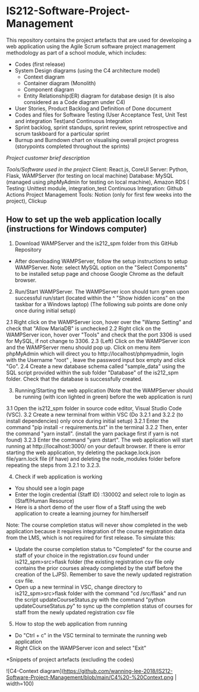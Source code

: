 # IS212-Software-Project-Management

This repository contains the project artefacts that are used for developing a web application using the Agile Scrum software project management methodology as part of a school module, which includes:
- Codes (first release)
- System Design diagrams (using the C4 architecture model)
  - Context diagram
  - Container diagram (Monolith) 
  - Component diagram
  - Entity Relationship(ER) diagram for database design (it is also considered as a Code diagram under C4)
- User Stories, Product Backlog and Definition of Done document
- Codes and files for Software Testing (User Acceptance Test, Unit Test and integration Test)and Continuous Integration 
- Sprint backlog, sprint standups, sprint review, sprint retrospective and scrum taskboard for a particular sprint
- Burnup and Burndown chart on visualising overall project progress (storypoints completed throughout the sprints)

*Project customer brief description*


*Tools/Software used in the project*
Client: React.js, CoreUI
Server: Python, Flask, WAMPServer (for testing on local machine)
Database: MySQL (managed using phpMyAdmin for testing on local machine), Amazon RDS (
Testing: Unittest module, integration_test
Continuous Integration: Github Actions
Project Management Tools: Notion (only for first few weeks into the project), Clickup


## How to set up the web application locally (instructions for Windows computer)

1. Download WAMPServer and the is212_spm folder from this GitHub Repository
-  After downloading WAMPServer, follow the setup instructions to setup WAMPServer. Note: select MySQL option on the "Select Components" to be installed setup page and choose Google Chrome as the default browser. 

2. Run/Start WAMPServer. The WAMPServer icon should turn green upon successful run/start (located within the ^ "Show hidden icons" on the taskbar for a Windows laptop)
(The following sub points are done only once during initial setup)

2.1 Right click on the WAMPServer icon, hover over the "Wamp Setting" and check that "Allow MariaDB" is unchecked
2.2  Right click on the WAMPServer icon, hover over "Tools" and check that the port 3306 is used for MySQL, if not change to 3306.
2.3 (Left) Click on the WAMPServer icon and the WAMPServer menu should pop up. Click on menu item phpMyAdmin which will direct you to http://localhost/phpmyadmin, login with the Username "root" , leave the password input box empty and click "Go".
2.4 Create a new database schema called "sample_data" using the SQL script provided within the sub folder "Database" of the is212_spm folder. Check that the database is successfully created.

3. Running/Starting the web application
(Note that the WAMPServer should be running (with icon lighted in green) before the web application is run)

3.1 Open the is212_spm folder in source code editor, Visual Studio Code (VSC).
3.2 Create a new terminal from within VSC
  (Do 3.2.1 and 3.2.2 (to install dependencies) only once during initial setup)
  3.2.1 Enter the command "pip install -r requirements.txt" in the terminal 
  3.2.2 Then, enter the command "yarn install". (install the yarn package first if yarn is not found)
  3.2.3 Enter the command "yarn dstart". The web application will start running at http://localhost:3000/ on your default browser. If there is error starting the web application, try deleting the package.lock.json file/yarn.lock file (if have) and deleting the node_modules folder before repeating the steps from 3.2.1 to 3.2.3. 

4. Check if web application is working
- You should see a login page 
- Enter the login credential (Staff ID) :130002 and select role to login as (Staff/Human Resource)
- Here is a short demo of the user flow of a Staff using the web application to create a learning journey for him/herself

Note: The course completion status will never show completed in the web application because it requires integration of the course registration data from the LMS, which is not required for first release. To simulate this:
- Update the course completion status to "Completed" for the course and staff of your choice in the registration.csv found under is212_spm>src>flask folder (the existing registration csv file only contains the prior courses already completed by the staff before the creation of the LJPS). Remember to save the newly updated registration csv file.
- Open up a new terminal in VSC, change directory to is212_spm>src>flask folder with the command "cd /src/flask" and run the script updateCourseStatus.py with the command "python updateCourseStatus.py" to sync up the completion status of courses for staff from the newly updated registration csv file


5. How to stop the web application from running
- Do "Ctrl + c" in the VSC terminal to terminate the running web application 
- Right Click on the WAMPServer icon and select "Exit"



*Snippets of project artefacts (excluding the codes)

![C4-Context diagram](https://github.com/wanning-lee-2018/IS212-Software-Project-Management/blob/main/C4%20-%20Context.png | width=100)

